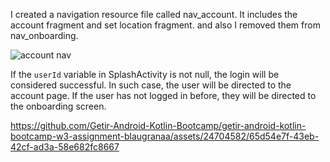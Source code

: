 I created a navigation resource file called nav_account. It includes the account fragment and set location fragment. and also I removed them from nav_onboarding.

![account nav](https://github.com/Getir-Android-Kotlin-Bootcamp/getir-android-kotlin-bootcamp-w3-assignment-blaugranaa/assets/24704582/da49acac-fc6e-4522-abee-eea2dcdb449f)


If the `userId` variable in SplashActivity is not null, the login will be considered successful. In such case, the user will be directed to the account page.
If the user has not logged in before, they will be directed to the onboarding screen.



https://github.com/Getir-Android-Kotlin-Bootcamp/getir-android-kotlin-bootcamp-w3-assignment-blaugranaa/assets/24704582/65d54e7f-43eb-42cf-ad3a-58e682fc8667

